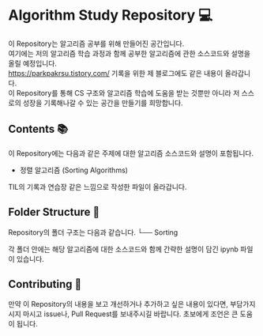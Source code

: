 # Algorithm Study Repository 💻

이 Repository는 알고리즘 공부를 위해 만들어진 공간입니다. \
여기에는 저의 알고리즘 학습 과정과 함께 공부한 알고리즘에 관한 소스코드와 설명을 올릴 예정입니다. \
https://parkpakrsu.tistory.com/ 기록을 위한 제 블로그에도 같은 내용이 올라갑니다.\
이 Repository를 통해 CS 구조와 알고리즘 학습에 도움을 받는 것뿐만 아니라 저 스스로의 성장을 기록해나갈 수 있는 공간을 만들기를 희망합니다.

## Contents 📚

이 Repository에는 다음과 같은 주제에 대한 알고리즘 소스코드와 설명이 포함됩니다.
- 정렬 알고리즘 (Sorting Algorithms)

TIL의 기록과 연습장 같은 느낌으로 작성한 파일이 올라갑니다.

## Folder Structure 📂

Repository의 폴더 구조는 다음과 같습니다.
└── Sorting 

각 폴더 안에는 해당 알고리즘에 대한 소스코드와 함께 간략한 설명이 담긴 ipynb 파일이 있습니다.

## Contributing 🤝

만약 이 Repository의 내용을 보고 개선하거나 추가하고 싶은 내용이 있다면, 부담가지시지 마시고 issue나, Pull Request를 보내주시길 바랍니다. 
초보에게 조언은 큰 도움이 됩니다.


